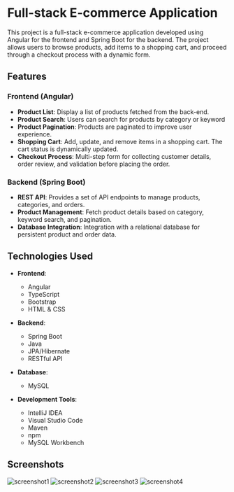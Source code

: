 # Full-stack E-commerce Application

This project is a full-stack e-commerce application developed using Angular for the frontend and Spring Boot for the backend. The project allows users to browse products, add items to a shopping cart, and proceed through a checkout process with a dynamic form.

## Features

### Frontend (Angular)
- **Product List**: Display a list of products fetched from the back-end.
- **Product Search**: Users can search for products by category or keyword
- **Product Pagination**: Products are paginated to improve user experience.
- **Shopping Cart**: Add, update, and remove items in a shopping cart. The cart status is dynamically updated.
- **Checkout Process**: Multi-step form for collecting customer details, order review, and validation before placing the order.

### Backend (Spring Boot)
- **REST API**: Provides a set of API endpoints to manage products, categories, and orders.
- **Product Management**: Fetch product details based on category, keyword search, and pagination.
- **Database Integration**: Integration with a relational database for persistent product and order data.

## Technologies Used

- **Frontend**:
  - Angular
  - TypeScript
  - Bootstrap
  - HTML & CSS

- **Backend**:
  - Spring Boot
  - Java
  - JPA/Hibernate
  - RESTful API

- **Database**:
  - MySQL 

- **Development Tools**:
  - IntelliJ IDEA
  - Visual Studio Code
  - Maven
  - npm
  - MySQL Workbench


## Screenshots

![screenshot1](https://github.com/user-attachments/assets/989f180e-0903-48f7-8c3a-e971721a4eda)
![screenshot2](https://github.com/user-attachments/assets/da6f3c10-9893-4073-820b-c092804be5cf)
![screenshot3](https://github.com/user-attachments/assets/18815da5-fa1e-477d-aa19-918bd629fddc)
![screenshot4](https://github.com/user-attachments/assets/e96e9be6-69b5-463e-9881-ca9afb9ee566)
